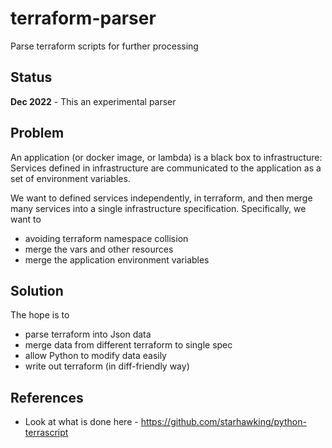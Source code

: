 # terraform-parser

Parse terraform scripts for further processing

## Status

**Dec 2022** - This an experimental parser  

## Problem

An application (or docker image, or lambda) is a black box to infrastructure: Services defined in infrastructure are communicated to the application as a set of environment variables.

We want to defined services independently, in terraform, and then merge many services into a single infrastructure specification.  Specifically, we want to 

* avoiding terraform namespace collision
* merge the vars and other resources 
* merge the application environment variables  

## Solution

The hope is to 

* parse terraform into Json data
* merge data from different terraform to single spec
* allow Python to modify data easily
* write out terraform (in diff-friendly way)

## References

* Look at what is done here - https://github.com/starhawking/python-terrascript



